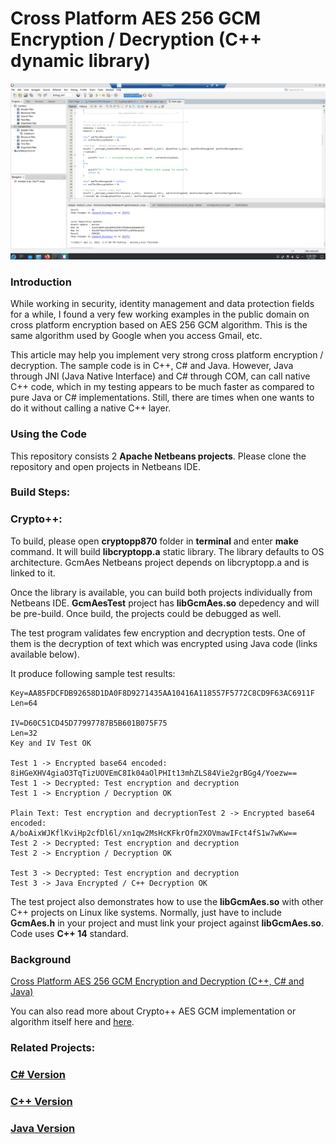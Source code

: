 # Cross Platform AES 256 GCM Encryption / Decryption (C++ dynamic library)

![C# Test](/GcmAes.png)

### Introduction
While working in security, identity management and data protection fields for a while, I found a very few working examples in the public domain on cross platform encryption based on AES 256 GCM algorithm. This is the same algorithm used by Google when you access Gmail, etc.

This article may help you implement very strong cross platform encryption / decryption. The sample code is in C++, C# and Java. However, Java through JNI (Java Native Interface) and C# through COM, can call native C++ code, which in my testing appears to be much faster as compared to pure Java or C# implementations. Still, there are times when one wants to do it without calling a native C++ layer.


### Using the Code
This repository consists 2 **Apache Netbeans projects**. Please clone the repository and open projects in Netbeans IDE.

### Build Steps:

### Crypto++:
To build, please open **cryptopp870** folder in **terminal** and enter **make** command. It will build **libcryptopp.a** static library. The library defaults to OS architecture. GcmAes Netbeans project depends on libcryptopp.a and is linked to it.

Once the library is available, you can build both projects individually from Netbeans IDE. **GcmAesTest** project has **libGcmAes.so** depedency and will be pre-build. Once build, the projects could be debugged as well.

The test program validates few encryption and decryption tests. One of them is the decryption of text which was encrypted using Java code (links available below).

It produce following sample test results:

```
Key=AA85FDCFDB92658D1DA0F8D9271435AA10416A118557F5772C8CD9F63AC6911F
Len=64

IV=D60C51CD45D77997787B5B601B075F75
Len=32
Key and IV Test OK

Test 1 -> Encrypted base64 encoded: 8iHGeXHV4giaO3TqTizUOVEmC8Ik04aOlPHIt13mhZLS84Vie2grBGg4/Yoezw==
Test 1 -> Decrypted: Test encryption and decryption
Test 1 -> Encryption / Decryption OK

Plain Text: Test encryption and decryptionTest 2 -> Encrypted base64 encoded: A/boAixWJKflKviHp2cfDl6l/xn1qw2MsHcKFkrOfm2XOVmawIFct4fS1w7wKw==
Test 2 -> Decrypted: Test encryption and decryption
Test 2 -> Encryption / Decryption OK

Test 3 -> Decrypted: Test encryption and decryption
Test 3 -> Java Encrypted / C++ Decryption OK
```

The test project also demonstrates how to use the **libGcmAes.so** with other C++ projects on Linux like systems. Normally, just have to include **GcmAes.h** in your project and must link your project against **libGcmAes.so**. Code uses **C++ 14** standard.

### Background

[Cross Platform AES 256 GCM Encryption and Decryption (C++, C# and Java)](https://www.codeproject.com/Articles/1265115/Cross-Platform-AES-256-GCM-Encryption-Decryption)

You can also read more about Crypto++ AES GCM implementation or algorithm itself here and [here](https://www.cryptopp.com/).


### Related Projects:

### [C# Version](https://github.com/KashifMushtaq/AesGcm256)
### [C++ Version](https://github.com/KashifMushtaq/AES_GCM_256_C)
### [Java Version](https://github.com/KashifMushtaq/Aes256GCM_Java)
